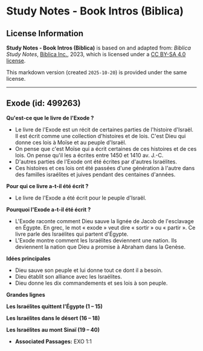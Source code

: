 # Study Notes - Book Intros (Biblica)

## License Information

**Study Notes - Book Intros (Biblica)** is based on and adapted from: _Biblica Study Notes_, [Biblica Inc.](https://www.biblica.com/), 2023, which is licensed under a [CC BY-SA 4.0 license](https://creativecommons.org/licenses/by-sa/4.0/legalcode.en).

This markdown version (created `2025-10-20`) is provided under the same license.



--------------------------------

## Exode (id: 499263)

**Qu'est\-ce que le livre de l'Exode ?**

* Le livre de l'Exode est un récit de certaines parties de l'histoire d'Israël. Il est écrit comme une collection d'histoires et de lois. C'est Dieu qui donne ces lois à Moïse et au peuple d'Israël.
* On pense que c'est Moïse qui a écrit certaines de ces histoires et de ces lois. On pense qu'il les a écrites entre 1450 et 1410 av. J.\-C.
* D'autres parties de l'Exode ont été écrites par d'autres Israélites.
* Ces histoires et ces lois ont été passées d'une génération à l'autre dans des familles israélites et juives pendant des centaines d'années.

**Pour qui ce livre a\-t\-il été écrit ?**

* Le livre de l'Exode a été écrit pour le peuple d'Israël.

**Pourquoi l'Exode a\-t\-il été écrit ?**

* L'Exode raconte comment Dieu sauve la lignée de Jacob de l'esclavage en Égypte. En grec, le mot « exode » veut dire « sortir » ou « partir ». Ce livre parle des Israélites qui partent d'Égypte.
* L'Exode montre comment les Israélites deviennent une nation. Ils deviennent la nation que Dieu a promise à Abraham dans la Genèse.

**Idées principales**

* Dieu sauve son peuple et lui donne tout ce dont il a besoin.
* Dieu établit son alliance avec les Israélites.
* Dieu donne les dix commandements et ses lois à son peuple.

**Grandes lignes**

**Les Israélites quittent l'Égypte (1 – 15\)**

**Les Israélites dans le désert (16 – 18\)**

**Les Israélites au mont Sinaï (19 – 40\)**

* **Associated Passages:** EXO 1:1


